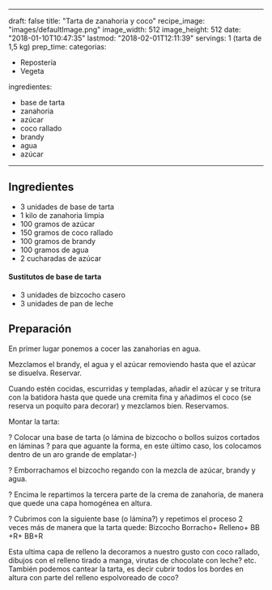 
---
draft: false
title: "Tarta de zanahoria y coco"
recipe_image: "images/defaultImage.png"
image_width: 512
image_height: 512
date: "2018-01-10T10:47:35"
lastmod: "2018-02-01T12:11:39"
servings: 1 (tarta de 1,5 kg)
prep_time: 
categorias:
  - Repostería
  - Vegeta

ingredientes:
  - base de tarta
  - zanahoria
  - azúcar
  - coco rallado
  - brandy
  - agua
  - azúcar
---

## Ingredientes
- 3 unidades de base de tarta
- 1 kilo de zanahoria limpia
- 100 gramos de azúcar
- 150 gramos de coco rallado
- 100 gramos de brandy
- 100 gramos de agua
- 2 cucharadas de azúcar
#### Sustitutos de base de tarta
- 3 unidades de bizcocho casero
- 3 unidades de pan de leche

## Preparación
En primer lugar ponemos a cocer las zanahorias en agua.

Mezclamos el brandy, el agua y el azúcar removiendo hasta que el azúcar se disuelva. Reservar.

Cuando estén cocidas, escurridas y templadas, añadir el azúcar y se tritura con la batidora hasta que quede una cremita fina y añadimos el coco (se reserva un poquito para decorar) y mezclamos bien. Reservamos.

Montar la tarta:

? Colocar una base de tarta (o lámina de bizcocho o bollos suizos cortados en láminas ? para que aguante la forma, en este último caso, los colocamos dentro de un aro grande de emplatar-)

? Emborrachamos el bizcocho regando con la mezcla de azúcar, brandy y agua.

? Encima le repartimos la tercera parte de la crema de zanahoria, de manera que quede una capa homogénea en altura.

? Cubrimos con la siguiente base (o lámina?) y repetimos el proceso 2 veces más de manera que la tarta quede: Bizcocho Borracho+ Relleno+ BB +R+ BB+R

Esta ultima capa de relleno la decoramos a nuestro gusto con coco rallado, dibujos con el relleno tirado a manga, virutas de chocolate con leche? etc. También podemos cantear la tarta, es decir cubrir todos los bordes en altura con parte del relleno espolvoreado de coco?


